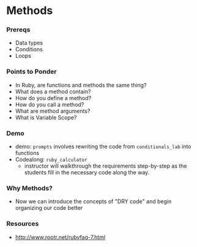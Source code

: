 # Methods

### Prereqs
- Data types
- Conditions
- Loops


### Points to Ponder
- In Ruby, are functions and methods the same thing?
- What does a method contain?
- How do you define a method?
- How do you call a method?
- What are method arguments?
- What is Variable Scope?


### Demo
- demo: `prompts` involves rewriting the code from `conditionals_lab` into functions
- Codealong: `ruby_calculator`
  - instructor will walkthrough the requirements step-by-step as the students fill in the necessary code along the way.


### Why Methods?
- Now we can introduce the concepts of "DRY code" and begin organizing our code better

### Resources
- http://www.rootr.net/rubyfaq-7.html
